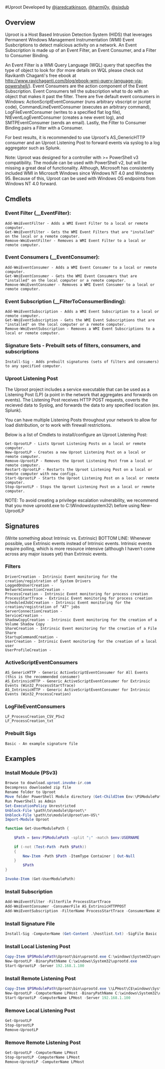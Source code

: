 #Uproot
Developed by [@jaredcatkinson](https://twitter.com/jaredcatkinson), [@harmj0y](https://twitter.com/harmj0y), [@sixdub](https://twitter.com/sixdub)

## Overview
Uproot is a Host Based Intrusion Detection System (HIDS) that leverages Permanent Windows Management Instrumentation (WMI) Event Susbcriptions to detect malicious activity on a network. An Event Subscription is made up of an Event Filter, an Event Consumer, and a Filter to Consumer Binding.

An Event Filter is a WMI Query Language (WQL) query that specifies the type of object to look for (for more details on WQL please check out Ravikanth Chaganti's free ebook at http://www.ravichaganti.com/blog/ebook-wmi-query-language-via-powershell/). Event Consumers are the action component of the Event Subscription. Event Consumers tell the subscription what to do with an object that makes it past the filter. There are five default event consumers in Windows: ActionScriptEventConsumer (runs arbitrary vbscript or jscript code), CommandLineEventConsumer (executes an arbitrary command), LogFileEventConsumer (writes to a specified flat log file), NtEventLogEventConsumer (creates a new event log), and SMTPEventConsumer (sends an email). Lastly, the Filter to Consumer Binding pairs a Filter with a Consumer.

For best results, it is recommended to use Uproot's AS_GenericHTTP consumer and an Uproot Listening Post to forward events via syslog to a log aggregator such as Splunk.

Note: Uproot was designed for a controller with >= PowerShell v3 compatibility. The module can be used with PowerShell v2, but will be missing a great deal of functionality. Although, Microsoft has consistently included WMI in Microsoft Windows since Windows NT 4.0 and Windows 95.  Because of this, Uproot can be used with Windows OS endpoints from Windows NT 4.0 forward.

## Cmdlets
### Event Filter (__EventFilter):
```
Add-WmiEventFilter - Adds a WMI Event Filter to a local or remote computer.
Get-WmiEventFilter - Gets the WMI Event Filters that are "installed" on the local or a remote computer.
Remove-WmiEventFilter - Removes a WMI Event Filter to a local or remote computer.
```

### Event Consumers (__EventConsumer):
```
Add-WmiEventConsumer - Adds a WMI Event Consumer to a local or remote computer.
Get-WmiEventConsumer - Gets the WMI Event Consumers that are "installed" on the local computer or a remote computer.
Remove-WmiEventConsumer - Removes a WMI Event Consumer to a local or remote computer.
```

### Event Subscription (__FilterToConsumerBinding):
```
Add-WmiEventSubscription - Adds a WMI Event Subscription to a local or remote computer.
Get-WmiEventSubscription - Gets the WMI Event Subscriptions that are "installed" on the local computer or a remote computer.
Remove-WmiEventSubscription - Removes a WMI Event Subscriptions to a local or remote computer.
```

### Signature Sets - Prebuilt sets of filters, consumers, and subscriptions
```
Install-Sig - Adds prebuilt signatures (sets of filters and consumers) to any specified computer.
```

### Uproot Listening Post
The Uproot project includes a service executable that can be used as a Listening Post (LP) (a point in the network that aggregates and forwards on events). The Listening Post receives HTTP POST requests, coverts the recieved data to Syslog, and forwards the data to any specified location (ex. Splunk).

You can have multiple Listening Posts throughout your network to allow for load distribution, or to work with firewall restrictions.

Below is a list of Cmdlets to install/configure an Uproot Listening Post:
```
Get-UprootLP - Lists Uproot Listening Posts on a local or remote computer.
New-UprootLP - Creates a new Uproot Listening Post on a local or remote computer.
Remove-UprootLP - Removes the Uproot Listening Post from a local or remote computer.
Restart-UprootLP - Restarts the Uproot Listening Post on a local or remote computer with new configs.
Start-UprootLP - Starts the Uproot Listening Post on a local or remote computer.
Stop-UprootLP - Stops the Uproot Listening Post on a local or remote computer.
```
NOTE: To avoid creating a privilege escalation vulnerability, we recommend that you move uprootd.exe to C:\Windows\system32\ before using New-UprootLP

## Signatures
(Write something about Intrinsic vs. Extrinsic)
BOTTOM LINE: Whenever possible, use Extrinsic events instead of Intrinsic events. Intrinsic events require polling, which is more resource intensive (although I haven't come across any major issues yet) than Extrinsic events.

### Filters
```
DriverCreation - Intrinsic Event monitoring for the creation/registration of System Drivers
LoggedOnUserCreation - 
NetworkConnectionCreation - 
ProcessCreation - Intrinsic Event monitoring for process creation
ProcessStartTrace - Extrinsic Event monitoring for process creation 
ScheduledJobCreation - Intrinsic Event monitoring for the creation/registration of "AT" jobs
ServerConnectionCreation - 
ServiceCreation - 
ShadowCopyCreation - Intrinsic Event monitoring for the creation of a Volume Shadow Copy
ShareCreation - Intrinsic Event monitoring for the creation of a File Share
StartupCommandCreation - 
UserCreation - Intrinsic Event monitoring for the creation of a local user
UserProfileCreation - 
```

### ActiveScriptEventConsumers
```
AS_GenericHTTP - Generic ActiveScriptEventConsumer for All Events (this is the recommended consumer)
AS_ExtrinsicHTTP - Generic ActiveScriptEventConsumer for Extrinsic Events (Win32_ProcessStartTrace)
AS_IntrinsicHTTP - Generic ActiveScriptEventConsumer for Intrinsic Events (Win32_ProcessCreation)
```

### LogFileEventConsumers
```
LF_ProcessCreation_CSV_PSv2
LF_ProcessCreation_txt
```

### Prebuilt Sigs
```
Basic - An example signature file
```

## Examples
### Install Module (PSv3)
```powershell
Browse to download.uproot.invoke-ir.com
Decompress downloaded zip file
Rename folder to Uproot
Move folder PowerShell Module directory (Get-ChildItem Env:\PSModulePath | Select-Object -ExpandProperty Value)
Run PowerShell as Admin
Set-ExecutionPolicy Unrestricted
Unblock-File \path\to\module\Uproot\*
Unblock-File \path\to\module\Uproot\en-US\*
Import-Module Uproot
```

```powershell
function Get-UserModulePath {
 
    $Path = $env:PSModulePath -split ";" -match $env:USERNAME
 
    if (-not (Test-Path -Path $Path))
    {
        New-Item -Path $Path -ItemType Container | Out-Null
    }
        $Path
}
 
Invoke-Item (Get-UserModulePath)
```

### Install Subscription
```powershell
Add-WmiEventFilter -FilterFile ProcessStartTrace
Add-WmiEventConsumer -ConsumerFile AS_ExtrinsicHTTPPOST
Add-WmiEventSubscription -FilterName ProcessStartTrace -ConsumerName AS_GenericHTTP
```

### Install Signature File
```powershell
Install-Sig -ComputerName (Get-Content .\hostlist.txt) -SigFile Basic
```

### Install Local Listening Post
```powershell
Copy-Item $PSModulePath\Uproot\bin\uprootd.exe C:\windows\System32\uprootd.exe
New-UprootLP -BinaryPathName C:\windows\System32\uprootd.exe
Start-UprootLP -Server 192.168.1.100
```

### Install Remote Listening Post
```powershell
Copy-Item $PSModulePath\Uproot\bin\uprootd.exe \\LPHost\C$\windows\System32\uprootd.exe
New-UprootLP -ComputerName LPHost -BinaryPathName C:\windows\System32\uprootd.exe
Start-UprootLP -ComputerName LPHost -Server 192.168.1.100
```

### Remove Local Listening Post
```powershell
Get-UprootLP
Stop-UprootLP
Remove-UprootLP
```

### Remove Remote Listening Post
```powershell
Get-UprootLP -ComputerName LPHost
Stop-UprootLP -ComputerName LPHost
Remove-UprootLP -ComputerName LPHost
```
    
